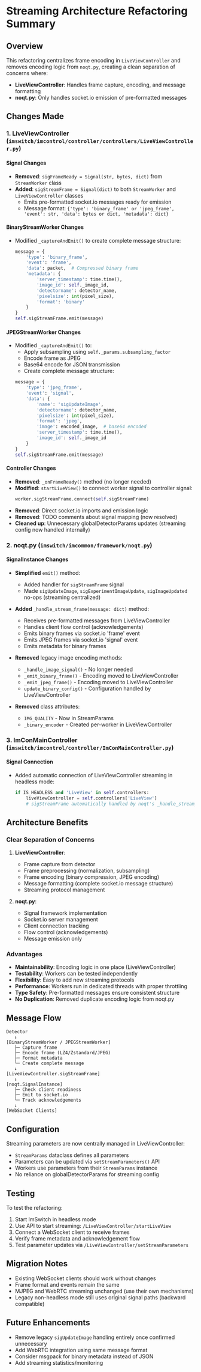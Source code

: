 # Streaming Architecture Refactoring Summary

## Overview
This refactoring centralizes frame encoding in `LiveViewController` and removes encoding logic from `noqt.py`, creating a clean separation of concerns where:
- **LiveViewController**: Handles frame capture, encoding, and message formatting
- **noqt.py**: Only handles socket.io emission of pre-formatted messages

## Changes Made

### 1. LiveViewController (`imswitch/imcontrol/controller/controllers/LiveViewController.py`)

#### Signal Changes
- **Removed**: `sigFrameReady = Signal(str, bytes, dict)` from `StreamWorker` class
- **Added**: `sigStreamFrame = Signal(dict)` to both `StreamWorker` and `LiveViewController` classes
  - Emits pre-formatted socket.io messages ready for emission
  - Message format: `{'type': 'binary_frame' or 'jpeg_frame', 'event': str, 'data': bytes or dict, 'metadata': dict}`

#### BinaryStreamWorker Changes
- Modified `_captureAndEmit()` to create complete message structure:
  ```python
  message = {
      'type': 'binary_frame',
      'event': 'frame',
      'data': packet,  # Compressed binary frame
      'metadata': {
          'server_timestamp': time.time(),
          'image_id': self._image_id,
          'detectorname': detector_name,
          'pixelsize': int(pixel_size),
          'format': 'binary'
      }
  }
  self.sigStreamFrame.emit(message)
  ```

#### JPEGStreamWorker Changes
- Modified `_captureAndEmit()` to:
  - Apply subsampling using `self._params.subsampling_factor`
  - Encode frame as JPEG
  - Base64 encode for JSON transmission
  - Create complete message structure:
  ```python
  message = {
      'type': 'jpeg_frame',
      'event': 'signal',
      'data': {
          'name': 'sigUpdateImage',
          'detectorname': detector_name,
          'pixelsize': int(pixel_size),
          'format': 'jpeg',
          'image': encoded_image,  # base64 encoded
          'server_timestamp': time.time(),
          'image_id': self._image_id
      }
  }
  self.sigStreamFrame.emit(message)
  ```

#### Controller Changes
- **Removed**: `_onFrameReady()` method (no longer needed)
- **Modified**: `startLiveView()` to connect worker signal to controller signal:
  ```python
  worker.sigStreamFrame.connect(self.sigStreamFrame)
  ```
- **Removed**: Direct socket.io imports and emission logic
- **Removed**: TODO comments about signal mapping (now resolved)
- **Cleaned up**: Unnecessary globalDetectorParams updates (streaming config now handled internally)

### 2. noqt.py (`imswitch/imcommon/framework/noqt.py`)

#### SignalInstance Changes
- **Simplified** `emit()` method:
  - Added handler for `sigStreamFrame` signal
  - Made `sigUpdateImage`, `sigExperimentImageUpdate`, `sigImageUpdated` no-ops (streaming centralized)
  
- **Added** `_handle_stream_frame(message: dict)` method:
  - Receives pre-formatted messages from LiveViewController
  - Handles client flow control (acknowledgements)
  - Emits binary frames via socket.io 'frame' event
  - Emits JPEG frames via socket.io 'signal' event
  - Emits metadata for binary frames

- **Removed** legacy image encoding methods:
  - `_handle_image_signal()` - No longer needed
  - `_emit_binary_frame()` - Encoding moved to LiveViewController
  - `_emit_jpeg_frame()` - Encoding moved to LiveViewController
  - `update_binary_config()` - Configuration handled by LiveViewController

- **Removed** class attributes:
  - `IMG_QUALITY` - Now in StreamParams
  - `_binary_encoder` - Created per-worker in LiveViewController

### 3. ImConMainController (`imswitch/imcontrol/controller/ImConMainController.py`)

#### Signal Connection
- Added automatic connection of LiveViewController streaming in headless mode:
  ```python
  if IS_HEADLESS and 'LiveView' in self.controllers:
      liveViewController = self.controllers['LiveView']
      # sigStreamFrame automatically handled by noqt's _handle_stream_frame
  ```

## Architecture Benefits

### Clear Separation of Concerns
1. **LiveViewController**:
   - Frame capture from detector
   - Frame preprocessing (normalization, subsampling)
   - Frame encoding (binary compression, JPEG encoding)
   - Message formatting (complete socket.io message structure)
   - Streaming protocol management

2. **noqt.py**:
   - Signal framework implementation
   - Socket.io server management
   - Client connection tracking
   - Flow control (acknowledgements)
   - Message emission only

### Advantages
- **Maintainability**: Encoding logic in one place (LiveViewController)
- **Testability**: Workers can be tested independently
- **Flexibility**: Easy to add new streaming protocols
- **Performance**: Workers run in dedicated threads with proper throttling
- **Type Safety**: Pre-formatted messages ensure consistent structure
- **No Duplication**: Removed duplicate encoding logic from noqt.py

## Message Flow

```
Detector
   ↓
[BinaryStreamWorker / JPEGStreamWorker]
   ├─ Capture frame
   ├─ Encode frame (LZ4/Zstandard/JPEG)
   ├─ Format metadata
   └─ Create complete message
   ↓
[LiveViewController.sigStreamFrame]
   ↓
[noqt.SignalInstance]
   ├─ Check client readiness
   ├─ Emit to socket.io
   └─ Track acknowledgements
   ↓
[WebSocket Clients]
```

## Configuration

Streaming parameters are now centrally managed in LiveViewController:
- `StreamParams` dataclass defines all parameters
- Parameters can be updated via `setStreamParameters()` API
- Workers use parameters from their `StreamParams` instance
- No reliance on globalDetectorParams for streaming config

## Testing

To test the refactoring:
1. Start ImSwitch in headless mode
2. Use API to start streaming: `/LiveViewController/startLiveView`
3. Connect a WebSocket client to receive frames
4. Verify frame metadata and acknowledgement flow
5. Test parameter updates via `/LiveViewController/setStreamParameters`

## Migration Notes

- Existing WebSocket clients should work without changes
- Frame format and events remain the same
- MJPEG and WebRTC streaming unchanged (use their own mechanisms)
- Legacy non-headless mode still uses original signal paths (backward compatible)

## Future Enhancements

- Remove legacy `sigUpdateImage` handling entirely once confirmed unnecessary
- Add WebRTC integration using same message format
- Consider msgpack for binary metadata instead of JSON
- Add streaming statistics/monitoring
